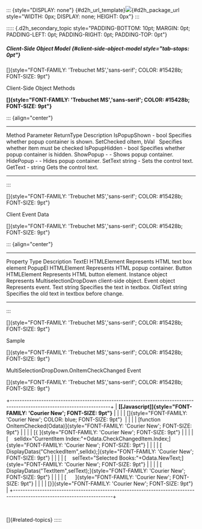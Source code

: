 ::: {style="DISPLAY: none"}
[](ms-xhelp:///?Id=d2h_url_template){#d2h_url_template}![](!package_url!){#d2h_package_url style="WIDTH: 0px; DISPLAY: none; HEIGHT: 0px"}
:::

::::: {.d2h_secondary_topic style="PADDING-BOTTOM: 10pt; MARGIN: 0pt; PADDING-LEFT: 0pt; PADDING-RIGHT: 0pt; PADDING-TOP: 0pt"}
##### Client-Side Object Model {#client-side-object-model style="tab-stops: 0pt"}

[]{style="FONT-FAMILY: 'Trebuchet MS','sans-serif'; COLOR: #15428b; FONT-SIZE: 9pt"} 

Client-Side Object Methods

**[]{style="FONT-FAMILY: 'Trebuchet MS','sans-serif'; COLOR: #15428b; FONT-SIZE: 9pt"}** 

::: {align="center"}
  --------------- ------------- ------------ ----------------------------------------------
  Method          Parameter     ReturnType   Description
  IsPopupShown    \-            bool         Specifies whether popup container is shown.
  SetChecked      oItem, bVal                Specifies whether item must be checked
  IsPopupHidden   \-            bool         Specifies whether popup container is hidden.
  ShowPopup       \-            \-           Shows popup container.
  HidePopup       \-            \-           Hides popup container.
  SetText         string        \-           Sets the control text.
  GetText         \-            string       Gets the control text.
  --------------- ------------- ------------ ----------------------------------------------
:::

[]{style="FONT-FAMILY: 'Trebuchet MS','sans-serif'; COLOR: #15428b; FONT-SIZE: 9pt"} 

Client Event Data

[]{style="FONT-FAMILY: 'Trebuchet MS','sans-serif'; COLOR: #15428b; FONT-SIZE: 9pt"} 

::: {align="center"}
  ---------- ------------- -------------------------------------------------------
  Property   Type          Description
  TextEl     HTMLElement   Represents HTML text box element
  PopupEl    HTMLElement   Represents HTML popup container.
  Button     HTMLElement   Represents HTML button element.
  Instance   object        Represents MultiselectionDropDown client-side object.
  Event      object        Represents event.
  Text       string        Specifies the text in textbox.
  OldText    string        Specifies the old text in textbox before change.
  ---------- ------------- -------------------------------------------------------
:::

[]{style="FONT-FAMILY: 'Trebuchet MS','sans-serif'; COLOR: #15428b; FONT-SIZE: 9pt"} 

Sample

[]{style="FONT-FAMILY: 'Trebuchet MS','sans-serif'; COLOR: #15428b; FONT-SIZE: 9pt"} 

MultiSelectionDropDown.OnItemCheckChanged Event

[]{style="FONT-FAMILY: 'Trebuchet MS','sans-serif'; COLOR: #15428b; FONT-SIZE: 9pt"} 

+-----------------------------------------------------------------------------------------------------------------------+
| **[\[Javascript\]]{style="FONT-FAMILY: 'Courier New'; FONT-SIZE: 9pt"}**                                              |
|                                                                                                                       |
| []{style="FONT-FAMILY: 'Courier New'; COLOR: blue; FONT-SIZE: 9pt"}                                                   |
|                                                                                                                       |
| [function OnItemChecked(Odata)]{style="FONT-FAMILY: 'Courier New'; FONT-SIZE: 9pt"}                                   |
|                                                                                                                       |
| [{ ]{style="FONT-FAMILY: 'Courier New'; FONT-SIZE: 9pt"}                                                              |
|                                                                                                                       |
| [    selIdx=\"CurrentItem Index:\"+Odata.CheckChangedItem.Index;]{style="FONT-FAMILY: 'Courier New'; FONT-SIZE: 9pt"} |
|                                                                                                                       |
| [    DisplayDatas(\"CheckedItem\",selIdx);]{style="FONT-FAMILY: 'Courier New'; FONT-SIZE: 9pt"}                       |
|                                                                                                                       |
| [    selText=\"Selected Books:\"+Odata.NewText;]{style="FONT-FAMILY: 'Courier New'; FONT-SIZE: 9pt"}                  |
|                                                                                                                       |
| [    DisplayDatas(\"TextItem\",selText);]{style="FONT-FAMILY: 'Courier New'; FONT-SIZE: 9pt"}                         |
|                                                                                                                       |
| [      ]{style="FONT-FAMILY: 'Courier New'; FONT-SIZE: 9pt"}                                                          |
|                                                                                                                       |
| [}]{style="FONT-FAMILY: 'Courier New'; FONT-SIZE: 9pt"}                                                               |
+-----------------------------------------------------------------------------------------------------------------------+

 

[]{#related-topics}
:::::

